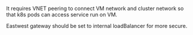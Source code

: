 It requires VNET peering to connect VM network and cluster network so that k8s pods can access service run on VM.

Eastwest gateway should be set to internal loadBalancer for more secure.